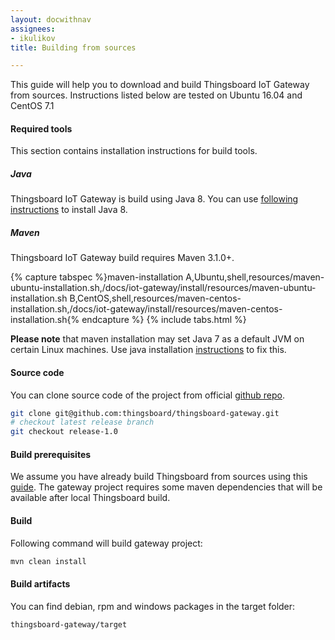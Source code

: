 ```yaml
---
layout: docwithnav
assignees:
- ikulikov
title: Building from sources

---
```


This guide will help you to download and build Thingsboard IoT Gateway from sources. Instructions listed below are tested on Ubuntu 16.04 and CentOS 7.1

#### Required tools

This section contains installation instructions for build tools.

##### Java

Thingsboard IoT Gateway is build using Java 8. You can use [following instructions](/docs/iot-gateway/install/linux#step-1-install-java-8) to install Java 8.

##### Maven

Thingsboard IoT Gateway build requires Maven 3.1.0+.

{% capture tabspec %}maven-installation
A,Ubuntu,shell,resources/maven-ubuntu-installation.sh,/docs/iot-gateway/install/resources/maven-ubuntu-installation.sh
B,CentOS,shell,resources/maven-centos-installation.sh,/docs/iot-gateway/install/resources/maven-centos-installation.sh{% endcapture %}
{% include tabs.html %}

**Please note** that maven installation may set Java 7 as a default JVM on certain Linux machines. 
Use java installation [instructions](#java) to fix this. 

#### Source code

You can clone source code of the project from official [github repo](https://github.com/thingsboard/thingsboard-gateway).

```bash
git clone git@github.com:thingsboard/thingsboard-gateway.git
# checkout latest release branch
git checkout release-1.0
```

#### Build prerequisites

We assume you have already build Thingsboard from sources using this [guide](/docs/user-guide/install/building-from-source/). 
The gateway project requires some maven dependencies that will be available after local Thingsboard build.  

#### Build

Following command will build gateway project:

```bash
mvn clean install
```

#### Build artifacts

You can find debian, rpm and windows packages in the target folder:
 
```bash
thingsboard-gateway/target
```
 